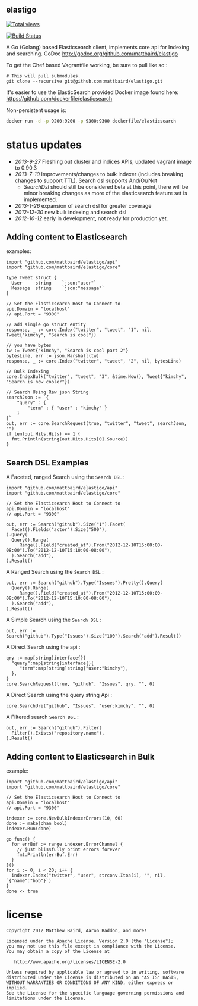 elastigo 
--------
[![Total views](https://sourcegraph.com/api/repos/github.com/mattbaird/elastigo/counters/views.png)](https://sourcegraph.com/github.com/mattbaird/elastigo)

[![Build Status][1]][2]

[1]: https://drone.io/github.com/mattbaird/elastigo/status.png
[2]: https://drone.io/github.com/mattbaird/elastigo/latest

A Go (Golang) based Elasticsearch client, implements core api for Indexing and searching.   GoDoc http://godoc.org/github.com/mattbaird/elastigo

To get the Chef based Vagrantfile working, be sure to pull like so::

    # This will pull submodules.
    git clone --recursive git@github.com:mattbaird/elastigo.git

It's easier to use the ElasticSearch provided Docker image found here: https://github.com/dockerfile/elasticsearch

Non-persistent usage is: 
```bash
docker run -d -p 9200:9200 -p 9300:9300 dockerfile/elasticsearch
```

status updates
========================

* *2013-9-27* Fleshing out cluster and indices APIs, updated vagrant image to 0.90.3
* *2013-7-10* Improvements/changes to bulk indexer (includes breaking changes to support TTL),
         Search dsl supports And/Or/Not
    * *SearchDsl* should still be considered beta at this
         point, there will be minor breaking changes as more of the
         elasticsearch feature set is implemented.
* *2013-1-26* expansion of search dsl for greater coverage
* *2012-12-30* new bulk indexing and search dsl
* *2012-10-12* early in development, not ready for production yet.


Adding content to Elasticsearch
----------------------------------------------

examples:

    import "github.com/mattbaird/elastigo/api"
    import "github.com/mattbaird/elastigo/core"

    type Tweet struct {
      User     string    `json:"user"`
      Message  string    `json:"message"`
    }

    // Set the Elasticsearch Host to Connect to
    api.Domain = "localhost"
    // api.Port = "9300"

    // add single go struct entity
    response, _ := core.Index("twitter", "tweet", "1", nil, Tweet{"kimchy", "Search is cool"})

    // you have bytes
    tw := Tweet{"kimchy", "Search is cool part 2"}
    bytesLine, err := json.Marshall(tw)
    response, _ := core.Index("twitter", "tweet", "2", nil, bytesLine)

    // Bulk Indexing
    core.IndexBulk("twitter", "tweet", "3", &time.Now(), Tweet{"kimchy", "Search is now cooler"})

    // Search Using Raw json String
    searchJson := `{
        "query" : {
            "term" : { "user" : "kimchy" }
        }
    }`
    out, err := core.SearchRequest(true, "twitter", "tweet", searchJson, "")
    if len(out.Hits.Hits) == 1 {
      fmt.Println(string(out.Hits.Hits[0].Source))
    }


Search DSL Examples
-------------------------

A Faceted, ranged Search using the `Search DSL` :

    import "github.com/mattbaird/elastigo/api"
    import "github.com/mattbaird/elastigo/core"

    // Set the Elasticsearch Host to Connect to
    api.Domain = "localhost"
    // api.Port = "9300"

    out, err := Search("github").Size("1").Facet(
      Facet().Fields("actor").Size("500"),
    ).Query(
      Query().Range(
         Range().Field("created_at").From("2012-12-10T15:00:00-08:00").To("2012-12-10T15:10:00-08:00"),
      ).Search("add"),
    ).Result()

A Ranged Search using the `Search DSL` :

    out, err := Search("github").Type("Issues").Pretty().Query(
      Query().Range(
         Range().Field("created_at").From("2012-12-10T15:00:00-08:00").To("2012-12-10T15:10:00-08:00"),
      ).Search("add"),
    ).Result()

A Simple Search using the `Search DSL` :

    out, err := Search("github").Type("Issues").Size("100").Search("add").Result()


A Direct Search using the api :

    qry := map[string]interface{}{
      "query":map[string]interface{}{
         "term":map[string]string{"user:"kimchy"},
      },
    }
    core.SearchRequest(true, "github", "Issues", qry, "", 0)

A Direct Search using the query string Api :

    core.SearchUri("github", "Issues", "user:kimchy", "", 0)

A Filtered search `Search DSL` :

    out, err := Search("github").Filter(
      Filter().Exists("repository.name"),
    ).Result()


Adding content to Elasticsearch in Bulk
----------------------------------------------

example:

    import "github.com/mattbaird/elastigo/api"
    import "github.com/mattbaird/elastigo/core"

    // Set the Elasticsearch Host to Connect to
    api.Domain = "localhost"
    // api.Port = "9300"

    indexer := core.NewBulkIndexerErrors(10, 60)
    done := make(chan bool)
    indexer.Run(done)

    go func() {
      for errBuf := range indexer.ErrorChannel {
        // just blissfully print errors forever
        fmt.Println(errBuf.Err)
      }
    }()
    for i := 0; i < 20; i++ {
      indexer.Index("twitter", "user", strconv.Itoa(i), "", nil, `{"name":"bob"}`)
    }
    done <- true

license
=======
    Copyright 2012 Matthew Baird, Aaron Raddon, and more!

    Licensed under the Apache License, Version 2.0 (the "License");
    you may not use this file except in compliance with the License.
    You may obtain a copy of the License at

       http://www.apache.org/licenses/LICENSE-2.0

    Unless required by applicable law or agreed to in writing, software
    distributed under the License is distributed on an "AS IS" BASIS,
    WITHOUT WARRANTIES OR CONDITIONS OF ANY KIND, either express or implied.
    See the License for the specific language governing permissions and
    limitations under the License.
